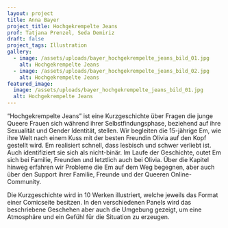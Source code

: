 ```yaml
---
layout: project
title: Anna Bayer
project_title: Hochgekrempelte Jeans
prof: Tatjana Prenzel, Seda Demiriz
draft: false
project_tags: Illustration
gallery:
  - image: /assets/uploads/bayer_hochgekrempelte_jeans_bild_01.jpg
    alt: Hochgekrempelte Jeans
  - image: /assets/uploads/bayer_hochgekrempelte_jeans_bild_02.jpg
    alt: Hochgekrempelte Jeans
featured_image:
  image: /assets/uploads/bayer_hochgekrempelte_jeans_bild_01.jpg
  alt: Hochgekrempelte Jeans
---
```

“Hochgekrempelte Jeans” ist eine Kurzgeschichte über Fragen die junge Queere Frauen sich während ihrer Selbstfindungsphase, beziehend auf ihre Sexualität und Gender Identität, stellen. Wir begleiten die 15-jährige Em, wie ihre Welt nach einem Kuss mit der besten Freundin Olivia auf den Kopf gestellt wird. Em realisiert schnell, dass lesbisch und schwer verliebt ist. Auch identifiziert sie sich als nicht-binär. Im Laufe der Geschichte, outet Em sich bei Familie, Freunden und letztlich auch bei Olivia. Über die Kapitel hinweg erfahren wir Probleme die Em auf dem Weg begegnen, aber auch über den Support ihrer Familie, Freunde und der Queeren Online-Community. 

Die Kurzgeschichte wird in 10 Werken illustriert, welche jeweils das Format einer Comicseite besitzen. In den verschiedenen Panels wird das beschriebene Geschehen aber auch die Umgebung gezeigt, um eine Atmosphäre und ein Gefühl für die Situation zu erzeugen.